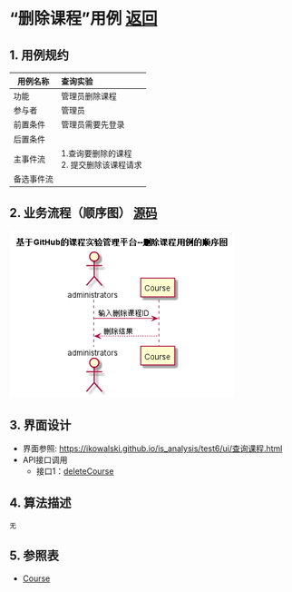 # “删除课程”用例 [返回](../README.md)
## 1. 用例规约

|用例名称|查询实验|
|-------|:-------------|
|功能|管理员删除课程|
|参与者|管理员|
|前置条件|管理员需要先登录|
|后置条件| |
|主事件流| 1.查询要删除的课程<br/> 2. 提交删除该课程请求 |
|备选事件流| |

## 2. 业务流程（顺序图） [源码](../src/sequence删除课程.puml)
![sequence1](../sequence删除课程.png) 

## 3. 界面设计
- 界面参照: https://ikowalski.github.io/is_analysis/test6/ui/查询课程.html
- API接口调用
    - 接口1：[deleteCourse](../接口/deleteCourse.md) 

## 4. 算法描述
    无
    
## 5. 参照表
- [Course](../数据库设计.md/#Course)